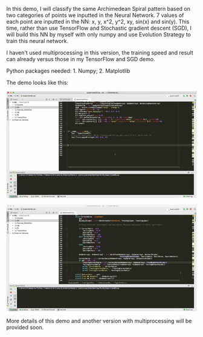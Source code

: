 In this demo, I will classify the same Archimedean Spiral pattern based on two categories of points we inputted
in the Neural Network. 7 values of each point are inputted in the NN: x, y, x^2, y^2, xy, sin(x) and sin(y).
This time, rather than use TensorFlow and Stochastic gradient descent (SGD), I will build this NN by myself with only numpy and use Evolution Strategy to train this neural network.

I haven't used multiprocessing in this version, the training speed and result can already versus those in my TensorFlow
and SGD demo.

Python packages needed: 1. Numpy; 2. Matplotlib

The demo looks like this:

<a><img src="Gifs&Images/SupervisedES1.gif"></a>

<a><img src="Gifs&Images/SupervisedES2.gif"></a>

More details of this demo and another version with multiprocessing will be provided soon.

